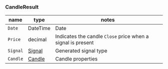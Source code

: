 ### CandleResult

| name | type | notes
| -- |-- |--
| `Date` | DateTime | Date
| `Price` | decimal | Indicates the candle `Close` price when a signal is present
| `Signal` | [Signal]({{site.baseurl}}/guide/#signal) | Generated signal type
| `Candle` | [Candle]({{site.baseurl}}/guide/#candle) | Candle properties
